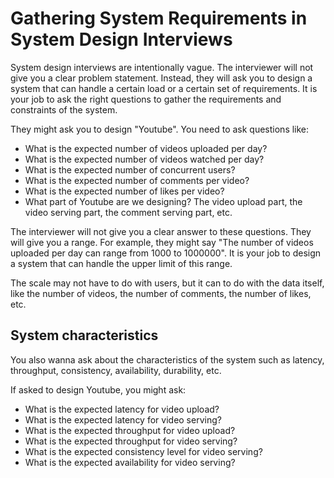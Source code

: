 # Gathering System Requirements in System Design Interviews

System design interviews are intentionally vague. The interviewer will not give you a clear problem statement. Instead, they will ask you to design a system that can handle a certain load or a certain set of requirements. It is your job to ask the right questions to gather the requirements and constraints of the system.

They might ask you to design "Youtube". You need to ask questions like:

- What is the expected number of videos uploaded per day?
- What is the expected number of videos watched per day?
- What is the expected number of concurrent users?
- What is the expected number of comments per video?
- What is the expected number of likes per video?
- What part of Youtube are we designing? The video upload part, the video serving part, the comment serving part, etc.

The interviewer will not give you a clear answer to these questions. They will give you a range. For example, they might say "The number of videos uploaded per day can range from 1000 to 1000000". It is your job to design a system that can handle the upper limit of this range.

The scale may not have to do with users, but it can to do with the data itself, like the number of videos, the number of comments, the number of likes, etc.

## System characteristics

You also wanna ask about the characteristics of the system such as latency, throughput, consistency, availability, durability, etc.

If asked to design Youtube, you might ask:

- What is the expected latency for video upload?
- What is the expected latency for video serving?
- What is the expected throughput for video upload?
- What is the expected throughput for video serving?
- What is the expected consistency level for video serving?
- What is the expected availability for video serving?
